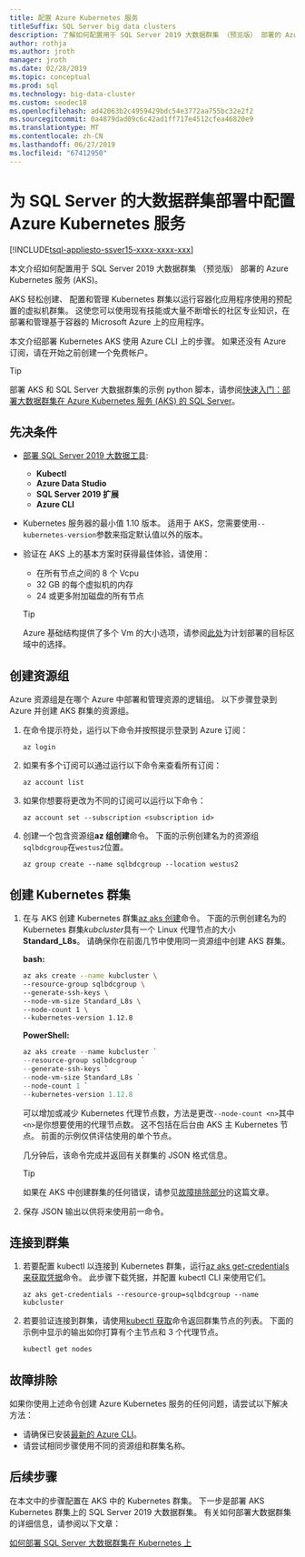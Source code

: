 ```yaml
---
title: 配置 Azure Kubernetes 服务
titleSuffix: SQL Server big data clusters
description: 了解如何配置用于 SQL Server 2019 大数据群集 （预览版） 部署的 Azure Kubernetes 服务 (AKS)。
author: rothja
ms.author: jroth
manager: jroth
ms.date: 02/28/2019
ms.topic: conceptual
ms.prod: sql
ms.technology: big-data-cluster
ms.custom: seodec18
ms.openlocfilehash: ad42063b2c4959429bdc54e3772aa755bc32e2f2
ms.sourcegitcommit: 0a4879dad09c6c42ad1ff717e4512cfea46820e9
ms.translationtype: MT
ms.contentlocale: zh-CN
ms.lasthandoff: 06/27/2019
ms.locfileid: "67412950"
---
```

# <a name="configure-azure-kubernetes-service-for-sql-server-big-data-cluster-deployments"></a>为 SQL Server 的大数据群集部署中配置 Azure Kubernetes 服务

[!INCLUDE[tsql-appliesto-ssver15-xxxx-xxxx-xxx](../includes/tsql-appliesto-ssver15-xxxx-xxxx-xxx.md)]

本文介绍如何配置用于 SQL Server 2019 大数据群集 （预览版） 部署的 Azure Kubernetes 服务 (AKS)。

AKS 轻松创建、 配置和管理 Kubernetes 群集以运行容器化应用程序使用的预配置的虚拟机群集。 这使您可以使用现有技能或大量不断增长的社区专业知识，在部署和管理基于容器的 Microsoft Azure 上的应用程序。

本文介绍部署 Kubernetes AKS 使用 Azure CLI 上的步骤。 如果还没有 Azure 订阅，请在开始之前创建一个免费帐户。

> [!TIP] 
> 部署 AKS 和 SQL Server 大数据群集的示例 python 脚本，请参阅[快速入门：部署大数据群集在 Azure Kubernetes 服务 (AKS) 的 SQL Server](quickstart-big-data-cluster-deploy.md)。

## <a name="prerequisites"></a>先决条件

- [部署 SQL Server 2019 大数据工具](deploy-big-data-tools.md):
   - **Kubectl**
   - **Azure Data Studio**
   - **SQL Server 2019 扩展**
   - **Azure CLI**

- Kubernetes 服务器的最小值 1.10 版本。 适用于 AKS，您需要使用`--kubernetes-version`参数来指定默认值以外的版本。

- 验证在 AKS 上的基本方案时获得最佳体验，请使用：
   - 在所有节点之间的 8 个 Vcpu
   - 32 GB 的每个虚拟机的内存
   - 24 或更多附加磁盘的所有节点

   > [!TIP]
   > Azure 基础结构提供了多个 Vm 的大小选项，请参阅[此处](https://docs.microsoft.com/azure/virtual-machines/windows/sizes)为计划部署的目标区域中的选择。

## <a name="create-a-resource-group"></a>创建资源组

Azure 资源组是在哪个 Azure 中部署和管理资源的逻辑组。 以下步骤登录到 Azure 并创建 AKS 群集的资源组。

1. 在命令提示符处，运行以下命令并按照提示登录到 Azure 订阅：

    ```azurecli
    az login
    ```

1. 如果有多个订阅可以通过运行以下命令来查看所有订阅：

   ```azurecli
   az account list
   ```

1. 如果你想要将更改为不同的订阅可以运行以下命令：

   ```azurecli
   az account set --subscription <subscription id>
   ```

1. 创建一个包含资源组**az 组创建**命令。 下面的示例创建名为的资源组`sqlbdcgroup`在`westus2`位置。

   ```azurecli
   az group create --name sqlbdcgroup --location westus2
   ```

## <a name="create-a-kubernetes-cluster"></a>创建 Kubernetes 群集

1. 在与 AKS 创建 Kubernetes 群集[az aks 创建](https://docs.microsoft.com/cli/azure/aks)命令。 下面的示例创建名为的 Kubernetes 群集*kubcluster*具有一个 Linux 代理节点的大小**Standard_L8s**。 请确保你在前面几节中使用同一资源组中创建 AKS 群集。

   **bash:**

   ```bash
   az aks create --name kubcluster \
   --resource-group sqlbdcgroup \
   --generate-ssh-keys \
   --node-vm-size Standard_L8s \
   --node-count 1 \
   --kubernetes-version 1.12.8
   ```

   **PowerShell:**

   ```powershell
   az aks create --name kubcluster `
   --resource-group sqlbdcgroup `
   --generate-ssh-keys `
   --node-vm-size Standard_L8s `
   --node-count 1 `
   --kubernetes-version 1.12.8
   ```

   可以增加或减少 Kubernetes 代理节点数，方法是更改`--node-count <n>`其中`<n>`是你想要使用的代理节点数。 这不包括在后台由 AKS 主 Kubernetes 节点。 前面的示例仅供评估使用的单个节点。

   几分钟后，该命令完成并返回有关群集的 JSON 格式信息。

   > [!TIP]
   > 如果在 AKS 中创建群集的任何错误，请参见[故障排除部分](#troubleshoot)的这篇文章。

1. 保存 JSON 输出以供将来使用前一命令。

## <a name="connect-to-the-cluster"></a>连接到群集

1. 若要配置 kubectl 以连接到 Kubernetes 群集，运行[az aks get-credentials 来获取凭据](https://docs.microsoft.com/cli/azure/aks?view=azure-cli-latest#az-aks-get-credentials)命令。 此步骤下载凭据，并配置 kubectl CLI 来使用它们。

   ```azurecli
   az aks get-credentials --resource-group=sqlbdcgroup --name kubcluster
   ```

1. 若要验证连接到群集，请使用[kubectl 获取](https://kubernetes.io/docs/reference/generated/kubectl/kubectl-commands)命令返回群集节点的列表。  下面的示例中显示的输出如你打算有个主节点和 3 个代理节点。

   ```bash
   kubectl get nodes
   ```

## <a id="troubleshoot"></a> 故障排除

如果你使用上述命令创建 Azure Kubernetes 服务的任何问题，请尝试以下解决方法：

- 请确保已安装[最新的 Azure CLI](https://docs.microsoft.com/cli/azure/install-azure-cli?view=azure-cli-latest)。
- 请尝试相同步骤使用不同的资源组和群集名称。

## <a name="next-steps"></a>后续步骤

在本文中的步骤配置在 AKS 中的 Kubernetes 群集。 下一步是部署 AKS Kubernetes 群集上的 SQL Server 2019 大数据群集。 有关如何部署大数据群集的详细信息，请参阅以下文章：

[如何部署 SQL Server 大数据群集在 Kubernetes 上](deployment-guidance.md)
